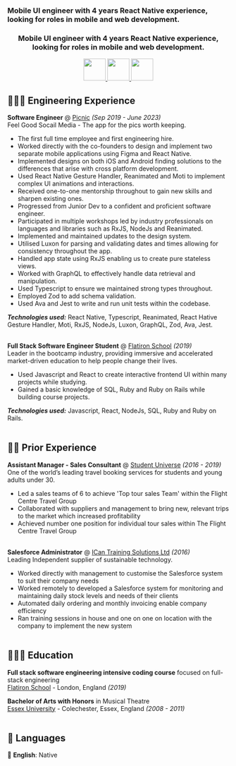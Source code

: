 ### Mobile UI engineer with 4 years React Native experience, looking for roles in mobile and web development.

<div id="socialMedia" align="center">
<h3>Mobile UI engineer with 4 years React Native experience, looking for roles in mobile and web development.</h3>
<a href="https://www.linkedin.com/in/lauren-carne-306a2a13/" target="_blank">
<img src="https://github.com/Laurencarne/Laurencarne/assets/43895098/dc9b1c95-a8f9-4ba5-99b5-4176626f3dc4" width="50">
</a>
  
<a href="https://github.com/Laurencarne/Laurencarne/files/11949622/Lauren.Carne.Resume.Colour.pdf">
<img src="https://github.com/Laurencarne/Laurencarne/assets/43895098/b77d1fd4-0130-4bc2-9c8d-453df6b652dd" width="50">
</a>

<a href="mailto:laurencarne13@gmail.com">
<img src="https://github.com/Laurencarne/Laurencarne/assets/43895098/ee302739-e0b6-4683-83be-70527a4d69af" width="50">
</a>
</div>

## 👩🏼‍💻 Engineering Experience

**Software Engineer** @ [Picnic](https://picnic.photos/) _(Sep 2019 - June 2023)_ <br>
Feel Good Socail Media - The app for the pics worth keeping.

- The first full time employee and first engineering hire.
- Worked directly with the co-founders to design and implement two separate mobile applications using Figma and React Native.
- Implemented designs on both iOS and Android finding solutions to the differences that arise with cross platform development.
- Used React Native Gesture Handler, Reanimated and Moti to implement complex UI animations and interactions.
- Received one-to-one mentorship throughout to gain new skills and sharpen existing ones.
- Progressed from Junior Dev to a confident and proficient software engineer.
- Participated in multiple workshops led by industry professionals on languages and libraries such as RxJS, NodeJs and Reanimated.
- Implemented and maintained updates to the design system.
- Utilised Luxon for parsing and validating dates and times allowing for consistency throughout the app.
- Handled app state using RxJS enabling us to create pure stateless views.
- Worked with GraphQL to effectively handle data retrieval and manipulation.
- Used Typescript to ensure we maintained strong types throughout.
- Employed Zod to add schema validation.
- Used Ava and Jest to write and run unit tests within the codebase.

**_Technologies used:_** React Native, Typescript, Reanimated, React Hative Gesture Handler, Moti, RxJS, NodeJs, Luxon, GraphQL, Zod, Ava, Jest.
<br><br>

**Full Stack Software Engineer Student** @ [Flatiron School](https://flatironschool.com/) _(2019)_ <br>
Leader in the bootcamp industry, providing immersive and accelerated market-driven education to help people change their lives.

- Used Javascript and React to create interactive frontend UI within many projects while studying.
- Gained a basic knowledge of SQL, Ruby and Ruby on Rails while building course projects.

**_Technologies used:_** Javascript, React, NodeJs, SQL, Ruby and Ruby on Rails.
<br><br>

## 👩‍💼 Prior Experience

**Assistant Manager - Sales Consultant** @ [Student Universe](https://www.studentuniverse.co.uk/) _(2016 - 2019)_ <br>
One of the world’s leading travel booking services for students and young adults under 30.

- Led a sales teams of 6 to achieve 'Top tour sales Team' within the Flight Centre Travel Group
- Collaborated with suppliers and management to bring new, relevant trips to the market which increased profitability
- Achieved number one position for individual tour sales within The Flight Centre Travel Group
  <br><br>

**Salesforce Administrator** @ [ICan Training Solutions Ltd](https://icancopy.com/) _(2016)_ <br>
Leading Independent supplier of sustainable technology.

- Worked directly with management to customise the Salesforce system to suit their company needs
- Worked remotely to developed a Salesforce system for monitoring and maintaining daily stock levels and needs of their clients
- Automated daily ordering and monthly invoicing enable company efficiency
- Ran training sessions in house and one on one on location with the company to implement the new system
  <br><br>

## 👩🏼‍🎓 Education

**Full stack software engineering intensive coding course** focused on full-stack engineering<br>
[Flatiron School](https://flatironschool.com/) - London, England _(2019)_ <br>

**Bachelor of Arts with Honors** in Musical Theatre<br>
[Essex University](https://www.essex.ac.uk/) - Colechester, Essex, England _(2008 - 2011)_
<br><br>

## 💬 Languages

🏴󠁧󠁢󠁥󠁮󠁧󠁿 **English**: Native <br>
<br><br>
